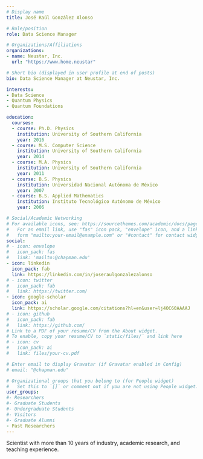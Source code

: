 ```yaml
---
# Display name
title: José Raúl González Alonso

# Role/position
role: Data Science Manager

# Organizations/Affiliations
organizations:
- name: Neustar, Inc.
  url: "https://www.home.neustar"

# Short bio (displayed in user profile at end of posts)
bio: Data Science Manager at Neustar, Inc.

interests:
- Data Science
- Quantum Physics
- Quantum Foundations

education:
  courses:
  - course: Ph.D. Physics
    institution: University of Southern California
    year: 2016
  - course: M.S. Computer Science
    institution: University of Southern California
    year: 2014
  - course: M.A. Physics
    institution: University of Southern California
    year: 2011
  - course: B.S. Physics
    institution: Universidad Nacional Autónoma de México 
    year: 2007
  - course: B.S. Applied Mathematics
    institution: Instituto Tecnológico Autónomo de México 
    year: 2006

# Social/Academic Networking
# For available icons, see: https://sourcethemes.com/academic/docs/page-builder/#icons
#   For an email link, use "fas" icon pack, "envelope" icon, and a link in the
#   form "mailto:your-email@example.com" or "#contact" for contact widget.
social:
# - icon: envelope
#   icon_pack: fas
#   link: 'mailto:@chapman.edu'
- icon: linkedin
  icon_pack: fab
  link: https://linkedin.com/in/joseraulgonzalezalonso
# - icon: twitter
#   icon_pack: fab
#   link: https://twitter.com/
- icon: google-scholar
  icon_pack: ai
  link: https://scholar.google.com/citations?hl=en&user=lj4OC60AAAAJ
# - icon: github
#   icon_pack: fab
#   link: https://github.com/
# Link to a PDF of your resume/CV from the About widget.
# To enable, copy your resume/CV to `static/files/` and link here 
# - icon: cv
#   icon_pack: ai
#   link: files/your-cv.pdf

# Enter email to display Gravatar (if Gravatar enabled in Config)
# email: "@chapman.edu"

# Organizational groups that you belong to (for People widget)
#   Set this to `[]` or comment out if you are not using People widget.
user_groups:
#- Researchers
#- Graduate Students
#- Undergraduate Students
#- Visitors
#- Graduate Alumni
- Past Researchers
---
```


Scientist with more than 10 years of industry, academic research, and teaching experience.
